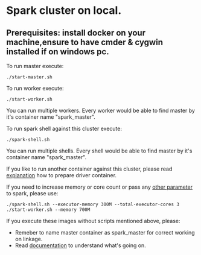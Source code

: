 Spark cluster on local.
=================================

Prerequisites: install docker on your machine,ensure to have cmder & cygwin installed if on windows pc.
-------------------------------------------------------------------------------------------------------
To run master execute:

```
./start-master.sh
```

To run worker execute:

```
./start-worker.sh
```
You can run multiple workers. Every worker would be able to find master by it's container name "spark_master".

To run spark shell against this cluster execute:

```
./spark-shell.sh
```
You can run multiple shells. Every shell would be able to find master by it's container name "spark_master".
 
If you like to run another container against this cluster, please read [explanation](http://sometechshit.blogspot.ru/2015/04/running-spark-standalone-cluster-in.html) how to prepare driver container.

If you need to increase memory or core count or pass any [other parameter](https://spark.apache.org/docs/latest/configuration.html) to spark, please use:

```
./spark-shell.sh --executor-memory 300M --total-executor-cores 3
./start-worker.sh --memory 700M
```

If you execute these images without scripts mentioned above, please:
* Remeber to name master container as spark_master for correct working on linkage.
* Read [documentation](http://sometechshit.blogspot.ru/2015/04/running-spark-standalone-cluster-in.html) to understand what's going on.
